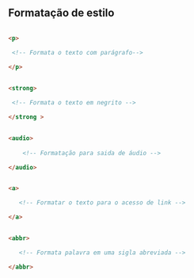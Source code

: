 ## Formatação de estilo 

```html 

<p> 

 <!-- Formata o texto com parágrafo--> 
 
</p> 


```

```html 

<strong>

 <!-- Formata o texto em negrito --> 

</strong >

```

```html

<audio> 
   
    <!-- Formatação para saida de áudio -->

</audio>

```

```html 

<a>

   <!-- Formatar o texto para o acesso de link -->

</a>

```

```html 

<abbr>

   <!-- Formata palavra em uma sigla abreviada -->

</abbr>

```

